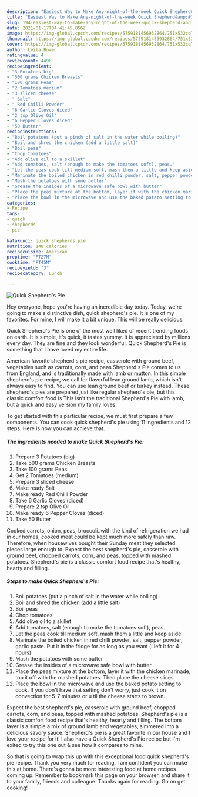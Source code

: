 ```yaml
---
description: "Easiest Way to Make Any-night-of-the-week Quick Shepherd&amp;#39;s Pie"
title: "Easiest Way to Make Any-night-of-the-week Quick Shepherd&amp;#39;s Pie"
slug: 194-easiest-way-to-make-any-night-of-the-week-quick-shepherd-and-39-s-pie
date: 2021-01-17T04:41:45.056Z
image: https://img-global.cpcdn.com/recipes/5759181456932864/751x532cq70/quick-shepherds-pie-recipe-main-photo.jpg
thumbnail: https://img-global.cpcdn.com/recipes/5759181456932864/751x532cq70/quick-shepherds-pie-recipe-main-photo.jpg
cover: https://img-global.cpcdn.com/recipes/5759181456932864/751x532cq70/quick-shepherds-pie-recipe-main-photo.jpg
author: Leila Bowen
ratingvalue: 4
reviewcount: 4498
recipeingredient:
- "3 Potatoes big"
- "500 grams Chicken Breasts"
- "100 grams Peas"
- "2 Tomatoes medium"
- "3 sliced cheese"
- " Salt"
- " Red Chilli Powder"
- "6 Garlic Cloves diced"
- "2 tsp Olive Oil"
- "6 Pepper Cloves diced"
- "50 Butter"
recipeinstructions:
- "Boil potatoes (put a pinch of salt in the water while boiling)"
- "Boil and shred the chicken (add a little salt)"
- "Boil peas"
- "Chop tomatoes"
- "Add olive oil to a skillet"
- "Add tomatoes, salt (enough to make the tomatoes soft), peas."
- "Let the peas cook till medium soft, mash them a little and keep aside."
- "Marinate the boiled chicken in red chilli powder, salt, pepper powder, garlic paste. Put it in the fridge for as long as you want (I left it for 4 hours)"
- "Mash the potatoes with some butter"
- "Grease the insides of a microwave safe bowl with butter"
- "Place the peas mixture at the bottom, layer it with the chicken marinade, top it off with the mashed potatoes. Then place the cheese slices."
- "Place the bowl in the microwave and use the baked potato setting to cook. If you don&#39;t have that setting don&#39;t worry, just cook it on convection for 5-7 minutes or u til the cheese starts to brown."
categories:
- Recipe
tags:
- quick
- shepherds
- pie

katakunci: quick shepherds pie 
nutrition: 148 calories
recipecuisine: American
preptime: "PT27M"
cooktime: "PT45M"
recipeyield: "3"
recipecategory: Lunch

---
```



![Quick Shepherd&#39;s Pie](https://img-global.cpcdn.com/recipes/5759181456932864/751x532cq70/quick-shepherds-pie-recipe-main-photo.jpg)

Hey everyone, hope you're having an incredible day today. Today, we're going to make a distinctive dish, quick shepherd&#39;s pie. It is one of my favorites. For mine, I will make it a bit unique. This will be really delicious.

Quick Shepherd&#39;s Pie is one of the most well liked of recent trending foods on earth. It is simple, it's quick, it tastes yummy. It is appreciated by millions every day. They are fine and they look wonderful. Quick Shepherd&#39;s Pie is something that I have loved my entire life.

American favorite shepherd&#39;s pie recipe, casserole with ground beef, vegetables such as carrots, corn, and peas Shepherd&#39;s Pie comes to us from England, and is traditionally made with lamb or mutton. In this simple shepherd&#39;s pie recipe, we call for flavorful lean ground lamb, which isn&#39;t always easy to find. You can use lean ground beef or turkey instead. These shepherd&#39;s pies are prepared just like regular shepherd&#39;s pie, but this classic comfort food is This isn&#39;t the traditional Shepherd&#39;s Pie with lamb, but a quick and easy version my family loves.


To get started with this particular recipe, we must first prepare a few components. You can cook quick shepherd&#39;s pie using 11 ingredients and 12 steps. Here is how you can achieve that.

<!--inarticleads1-->

##### The ingredients needed to make Quick Shepherd&#39;s Pie:

1. Prepare 3 Potatoes (big)
1. Take 500 grams Chicken Breasts
1. Take 100 grams Peas
1. Get 2 Tomatoes (medium)
1. Prepare 3 sliced cheese
1. Make ready  Salt
1. Make ready  Red Chilli Powder
1. Take 6 Garlic Cloves (diced)
1. Prepare 2 tsp Olive Oil
1. Make ready 6 Pepper Cloves (diced)
1. Take 50 Butter


Cooked carrots, onion, peas, broccoli..with the kind of refrigeration we had in our homes, cooked meat could be kept much more safely than raw. Therefore, when housewives bought their Sunday meat they selected pieces large enough to. Expect the best shepherd&#39;s pie, casserole with ground beef, chopped carrots, corn, and peas, topped with mashed potatoes. Shepherd&#39;s pie is a classic comfort food recipe that&#39;s healthy, hearty and filling. 

<!--inarticleads2-->

##### Steps to make Quick Shepherd&#39;s Pie:

1. Boil potatoes (put a pinch of salt in the water while boiling)
1. Boil and shred the chicken (add a little salt)
1. Boil peas
1. Chop tomatoes
1. Add olive oil to a skillet
1. Add tomatoes, salt (enough to make the tomatoes soft), peas.
1. Let the peas cook till medium soft, mash them a little and keep aside.
1. Marinate the boiled chicken in red chilli powder, salt, pepper powder, garlic paste. Put it in the fridge for as long as you want (I left it for 4 hours)
1. Mash the potatoes with some butter
1. Grease the insides of a microwave safe bowl with butter
1. Place the peas mixture at the bottom, layer it with the chicken marinade, top it off with the mashed potatoes. Then place the cheese slices.
1. Place the bowl in the microwave and use the baked potato setting to cook. If you don&#39;t have that setting don&#39;t worry, just cook it on convection for 5-7 minutes or u til the cheese starts to brown.


Expect the best shepherd&#39;s pie, casserole with ground beef, chopped carrots, corn, and peas, topped with mashed potatoes. Shepherd&#39;s pie is a classic comfort food recipe that&#39;s healthy, hearty and filling. The bottom layer is a simple a mix of ground lamb and vegetables, simmered into a delicious savory sauce. Shepherd&#39;s pie is a great favorite in our house and I love your recipe for it! I also have a Quick Shepherd&#39;s Pie recipe but I&#39;m exited to try this one out &amp; see how it compares to mine. 

So that is going to wrap this up with this exceptional food quick shepherd&#39;s pie recipe. Thank you very much for reading. I am confident you can make this at home. There's gonna be more interesting food at home recipes coming up. Remember to bookmark this page on your browser, and share it to your family, friends and colleague. Thanks again for reading. Go on get cooking!
